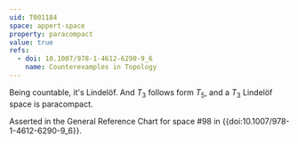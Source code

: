 ```yaml
---
uid: T001184
space: appert-space
property: paracompact
value: true
refs:
  - doi: 10.1007/978-1-4612-6290-9_6
    name: Counterexamples in Topology
---
```

Being countable, it's Lindelöf. And $T_3$ follows form $T_5$, and a $T_3$ Lindelöf space is paracompact.

Asserted in the General Reference Chart for space #98 in
{{doi:10.1007/978-1-4612-6290-9_6}}.
